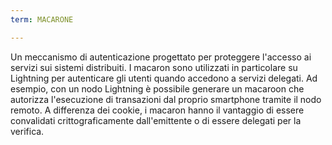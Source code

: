 ```yaml
---
term: MACARONE

---
```

Un meccanismo di autenticazione progettato per proteggere l'accesso ai servizi sui sistemi distribuiti. I macaron sono utilizzati in particolare su Lightning per autenticare gli utenti quando accedono a servizi delegati. Ad esempio, con un nodo Lightning è possibile generare un macaroon che autorizza l'esecuzione di transazioni dal proprio smartphone tramite il nodo remoto. A differenza dei cookie, i macaron hanno il vantaggio di essere convalidati crittograficamente dall'emittente o di essere delegati per la verifica.